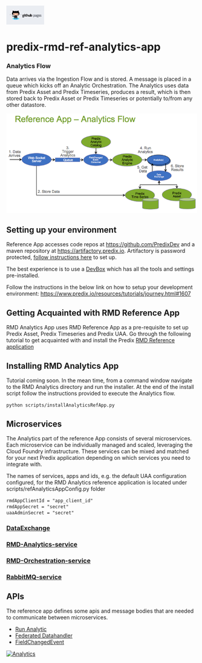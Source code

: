 <a href="http://predixdev.github.io/predix-rmd-analytics-ref-app" target="_blank">
	<img height="50px" width="100px" src="images/pages.jpg" alt="view github pages">
</a>

# predix-rmd-ref-analytics-app


### Analytics Flow
Data arrives via the Ingestion Flow and is stored.  A message is placed in a queue which kicks off an Analytic Orchestration.  The Analytics uses data from Predix Asset and Predix Timeseries, produces a result, which is then stored back to Predix Asset or Predix Timeseries or potentially to/from any other datastore.

<img src='images/RefApp-AnalyticsFlow.png' >

## Setting up your environment
Reference App accesses code repos at https://github.com/PredixDev and a maven repository at https://artifactory.predix.io.  Artifactory is password protected, [follow instructions here](https://www.predix.io/resources/tutorials/tutorial-details.html?tutorial_id=1560&tag=1608&journey=Development%20tools%20and%20tips&resources=1565,1560,1727) to set up.

The best experience is to use a [DevBox](https://www.predix.io/catalog/other-resources/devbox.html) which has all the tools and settings pre-installed.  

Follow the instructions in the below link on how to setup your development environment:
https://www.predix.io/resources/tutorials/journey.html#1607

## Getting Acquainted with RMD Reference App

RMD Analytics App uses RMD Reference App as a pre-requisite to set up Predix Asset, Predix Timeseries and Predix UAA.  Go through the following tutorial to get acquainted with and install the Predix [RMD Reference application](https://www.predix.io/resources/tutorials/tutorial-details.html?tutorial_id=1473&tag=1610&journey=Connect%20devices%20using%20the%20Reference%20App&resources=1592,1473,1600)

## Installing RMD Analytics App

Tutorial coming soon.  In the mean time, from a command window navigate to the RMD Analytics directory and run the installer.  At the end of the install script follow the instructions provided to execute the Analytics flow.
```
python scripts/installAnalyticsRefApp.py
```

## Microservices
The Analytics part of the reference App consists of several microservices. Each microservice can be individually managed and scaled, leveraging the Cloud Foundry infrastructure. These services can be mixed and matched for your next Predix application depending on which services you need to integrate with.

The names of services, apps and ids, e.g. the default UAA configuration configured, for the RMD Analytics reference application is located under scripts/refAnalyticsAppConfig.py folder
 ```
 rmdAppClientId = "app_client_id"
 rmdAppSecret = "secret"
 uaaAdminSecret = "secret"
 ```
 
### [DataExchange](https://github.com/PredixDev/data-exchange#data-exchange)
### [RMD-Analytics-service](https://github.com/PredixDev/rmd-analytics)
### [RMD-Orchestration-service](https://github.com/PredixDev/rmd-orchestration)
### [RabbitMQ-service](https://www.predix.io/services/service.html?id=1182)

## APIs
The reference app defines some apis and message bodies that are needed to communicate between microservices.
* [Run Analytic](https://github.com/PredixDev/ext-interface)
* [Federated Datahandler](https://github.com/PredixDev/ext-interface)
* [FieldChangedEvent](https://github.com/PredixDev/ext-interface)

[![Analytics](https://ga-beacon.appspot.com/UA-82773213-1/predix-rmd-analytics-ref-app/readme?pixel)](https://github.com/PredixDev)
